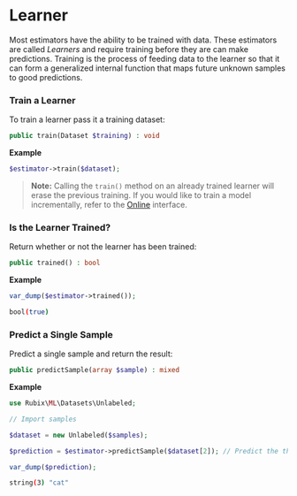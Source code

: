 # Learner
Most estimators have the ability to be trained with data. These estimators are called *Learners* and require training before they are can make predictions. Training is the process of feeding data to the learner so that it can form a generalized internal function that maps future unknown samples to good predictions.

### Train a Learner
To train a learner pass it a training dataset:
```php
public train(Dataset $training) : void
```

**Example**

```php
$estimator->train($dataset);
```

> **Note:** Calling the `train()` method on an already trained learner will erase the previous training. If you would like to train a model incrementally, refer to the [Online](online.md) interface.

### Is the Learner Trained?
Return whether or not the learner has been trained:
```php
public trained() : bool
```

**Example**

```php
var_dump($estimator->trained());
```

```sh
bool(true)
```

### Predict a Single Sample
Predict a single sample and return the result:
```php
public predictSample(array $sample) : mixed
```

**Example**

```php
use Rubix\ML\Datasets\Unlabeled;

// Import samples

$dataset = new Unlabeled($samples);

$prediction = $estimator->predictSample($dataset[2]); // Predict the third sample in dataset

var_dump($prediction);
```

```sh
string(3) "cat"
```